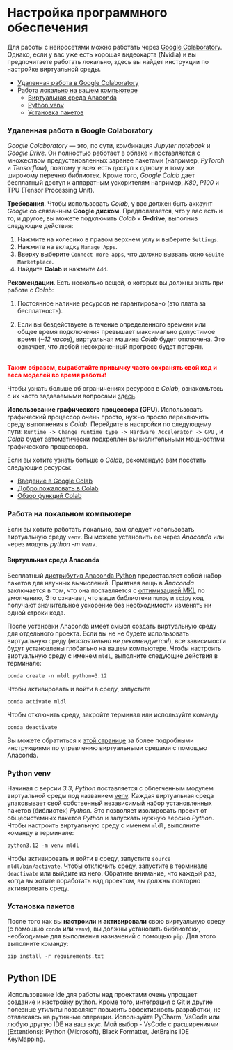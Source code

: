<!--
.. title: Настройка программного обеспечения 
.. slug: software-setup
.. date: 2025-03-01 19:42:16 UTC+03:00
.. tags: 
.. category: 
.. link: 
.. description: 
.. type: text
.. has_math: true
-->

# Настройка программного обеспечения  
  
Для работы с нейросетями можно работать через [Google Colaboratory](https://colab.research.google.com/). Однако, если у вас уже есть хорошая видеокарта (Nvidia) и вы предпочитаете работать локально, здесь вы найдет инструкции по настройке виртуальной среды.  
- [Удаленная работа в Google Colaboratory]()  
- [Работа локально на вашем компьютере]()  
    - [Виртуальная среда Anaconda]()  
    - [Python venv]()  
    - [Установка пакетов]()  
  
  
### Удаленная работа в Google Colaboratory  
  
*Google Colaboratory* — это, по сути, комбинация *Jupyter notebook* и *Google Drive*. 
Он полностью работает в облаке и поставляется с множеством предустановленных заранее пакетами (например, *PyTorch* и *Tensorflow*), поэтому у всех есть доступ к одному и тому же широкому перечню библиотек. 
Кроме того, *Google Colab* дает бесплатный доступ к аппаратным ускорителям например, *K80*, *P100* и TPU (Tensor Processing Unit).  
  
__Требования__. 
Чтобы использовать *Colab*, у вас должен быть аккаунт *Google* со связанным **Google диском**. 
Предполагается, что у вас есть и то, и другое, вы можете подключить *Colab* к **G-drive**, выполнив следующие действия:

1. Нажмите на колесико в правом верхнем углу и выберите `Settings`.  
2. Нажмите на вкладку `Manage Apps`.  
3. Вверху выберите `Connect more apps`, что должно вызвать окно `GSuite Marketplace`.  
4. Найдите __Colab__ и нажмите `Add`.  
 
 
__Рекомендации__. Есть несколько вещей, о которых вы должны знать при работе с *Colab*:  

1. Постоянное наличие ресурсов не гарантировано (это плата за бесплатность).  

2. Если вы бездействуете в течение определенного времени или общее время подключения превышает максимально допустимое время (*~12 часов*), виртуальная машина *Colab* будет отключена. Это означает, что любой несохраненный прогресс будет потерян. 

<font color="red"><strong>  
Таким образом, выработайте привычку часто сохранять свой код и веса моделей во время работы! 
</strong></font>  

Чтобы узнать больше об ограничениях ресурсов в *Colab*, ознакомьтесь с их часто задаваемыми вопросами [здесь](https://research.google.com/colaboratory/faq.html).

__Использование графического процессора (GPU)__. 
Использовать графический процессор очень просто, нужно просто переключить среду выполнения в *Colab*. 
Перейдите в настройки по следующему пути: `Runtime -> Change runtime type -> Hardware Accelerator -> GPU` , и *Colab* будет автоматически подкреплен вычислительными мощностями графического процессора.  
  
Если вы хотите узнать больше о *Colab*, рекомендую вам посетить следующие ресурсы:
- [Введение в Google Colab](https://www.youtube.com/watch?v=inN8seMm7UI)
- [Добро пожаловать в Colab](https://colab.research.google.com/notebooks/intro.ipynb)
- [Обзор функций Colab](https://colab.research.google.com/notebooks/basic_features_overview.ipynb)  
  

### Работа на локальном компьютере  
  
Если вы хотите работать локально, вам следует использовать виртуальную среду `venv`. 
Вы можете установить ее через *Anaconda* или через модуль *python -m venv*. 
  
#### Виртуальная среда Anaconda
Бесплатный [дистрибутив Anaconda Python](https://www.anaconda.com/download/) предоставляет собой набор пакетов для научных вычислений. 
Приятная вещь в *Anaconda* заключается в том, что она поставляется с [оптимизацией MKL](https://docs.anaconda.com/mkl-optimizations/) по умолчанию, 
Это означает, что ваши библиотеки `numpy` и `scipy` код получают значительное ускорение без необходимости изменять ни одной строки кода. 

После установки Anaconda имеет смысл создать виртуальную среду для отдельного проекта. 
Если вы не не будете использовать виртуальную среду (*настоятельно не рекомендуется!*), все зависимости будут установлены глобально на вашем компьютере. 
Чтобы настроить виртуальную среду с именем `mldl`, выполните следующие действия в терминале:  
  
```
conda create -n mldl python=3.12
```

Чтобы активировать и войти в среду, запустите 
``` 
conda activate mldl
```

Чтобы отключить среду, закройте терминал или используйте команду
```
conda deactivate
```
  
Вы можете обратиться к [этой странице](https://docs.conda.io/projects/conda/en/latest/user-guide/tasks/manage-environments.html) за более подробными инструкциями по управлению виртуальными средами с помощью Anaconda.  
  
  
### Python venv  
  
Начиная с версии *3.3*, *Python* поставляется с облегченным модулем виртуальной среды под названием [venv](https://docs.python.org/3/library/venv.html). 
Каждая виртуальная среда упаковывает свой собственный независимый набор установленных пакетов (библиотек) *Python*.
Это позволяет изолировать проект от общесистемных пакетов *Python* и запускать нужную версию *Python*. 
Чтобы настроить виртуальную среду с именем `mldl`, выполните команду в терминале:

```
python3.12 -m venv mldl
``` 
  
Чтобы активировать и войти в среду, запустите `source mldl/bin/activate`. 
Чтобы отключить среду, запустите в терминале `deactivate` или выйдите из него. 
Обратите внимание, что каждый раз, когда вы хотите поработать над проектом, вы должны повторно активировать среду. 
  
  
### Установка пакетов  
  
После того как вы __настроили__ и __активировали__ свою виртуальную среду (с помощью `conda` или `venv`), вы должны установить библиотеки, необходимые для выполнения назначений с помощью `pip`. 
Для этого выполните команду:

```
pip install -r requirements.txt  
```

## Python IDE
Использование Ide для работы над проектами очень упрощает создание и настройку python. 
Кроме того, интеграция с Git и другие полезные утилиты позволяют повысить эффективность разработки, не отвлекаясь на рутинные операции. 
Используйте PyCharm, VsCode или любую другую IDE на ваш вкус. 
Мой выбор - VsCode с расширениями (Extentions): Python (Microsoft), Black Formatter, JetBrains IDE KeyMapping. 
